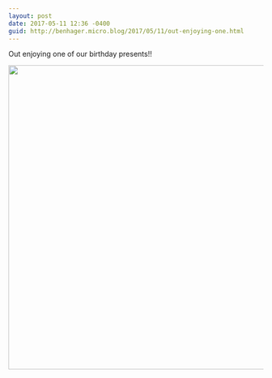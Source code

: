 ```yaml
---
layout: post
date: 2017-05-11 12:36 -0400
guid: http://benhager.micro.blog/2017/05/11/out-enjoying-one.html
---
```

Out enjoying one of our birthday presents!!

<img src="http://benhager.micro.blog/uploads/2017/e22bb68895.jpg" width="600" height="600" style="height: auto" />
